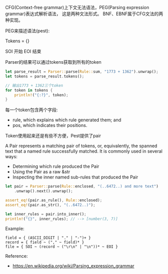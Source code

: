 
CFG(Context-free grammar)上下文无法语法，PEG(Parsing expression grammar)表达式解析语法， 这是两种文法形式。
BNF、EBNF属于CFG文法的两种实现。


PEG来描述语法(pest):

Tokens = {}

SOI 开始
EOI 结束



Parser的结果可以通过tokens获取到所有的token

```rust
let parse_result = Parser::parse(Rule::sum, "1773 + 1362").unwrap();
let tokens = parse_result.tokens();

// 输出1773 + 1362三个token
for token in tokens {
    println!("{:?}", token);
}
```

每一个token包含两个字段:

* rule, which explains which rule generated them; and
* pos, which indicates their positions.


Token使用起来还是有些不方便，Pest提供了pair

A Pair represents a matching pair of tokens, or, equivalently,
the spanned text that a named rule successfully matched. It is commonly used in several ways:

* Determining which rule produced the Pair
* Using the Pair as a raw &str
* Inspecting the inner named sub-rules that produced the Pair


```rust
let pair = Parser::parse(Rule::enclosed, "(..6472..) and more text")
    .unwrap().next().unwrap();

assert_eq!(pair.as_rule(), Rule::enclosed);
assert_eq!(pair.as_str(), "(..6472..)");

let inner_rules = pair.into_inner();
println!("{}", inner_rules); // --> [number(3, 7)]
```


Example:

```pest
field = { (ASCII_DIGIT | "." | "-")+ }
record = { field ~ ("," ~ field)* }
file = { SOI ~ (record ~ ("\r\n" | "\n"))* ~ EOI }
```


Reference:

* https://en.wikipedia.org/wiki/Parsing_expression_grammar

